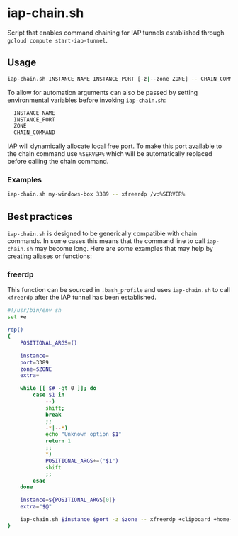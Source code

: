 # iap-chain.sh #

Script that enables command chaining for IAP tunnels established through `gcloud compute start-iap-tunnel`.

## Usage ##
```bash
iap-chain.sh INSTANCE_NAME INSTANCE_PORT [-z|--zone ZONE] -- CHAIN_COMMAND
```

To allow for automation arguments can also be passed by setting environmental variables before invoking `iap-chain.sh`:

```bash
  INSTANCE_NAME
  INSTANCE_PORT
  ZONE
  CHAIN_COMMAND
```

IAP will dynamically allocate local free port. To make this port available to the chain command use `%SERVER%` which will be automatically replaced before calling the chain command.

### Examples ###

```bash
iap-chain.sh my-windows-box 3389 -- xfreerdp /v:%SERVER%
```

## Best practices ##

`iap-chain.sh` is designed to be generically compatible with chain commands. In some cases this means that the command line to call `iap-chain.sh` may become long. Here are some examples that may help by creating aliases or functions:

### freerdp ###

This function can be sourced in `.bash_profile` and uses `iap-chain.sh` to call `xfreerdp` after the IAP tunnel has been established.

```bash
#!/usr/bin/env sh
set +e

rdp()
{
    POSITIONAL_ARGS=()

    instance=
    port=3389
    zone=$ZONE
    extra=

    while [[ $# -gt 0 ]]; do
        case $1 in
            --)
            shift;
            break
            ;;
            -*|--*)
            echo "Unknown option $1"
            return 1
            ;;
            *)
            POSITIONAL_ARGS+=("$1")
            shift
            ;;
        esac
    done

    instance=${POSITIONAL_ARGS[0]}
    extra="$@"

    iap-chain.sh $instance $port -z $zone -- xfreerdp +clipboard +home-drive /kbd:0x00000407 /kbd-lang:0x0407 /dynamic-resolution /log-level:WARN /v:%SERVER% $extra    
}
```
